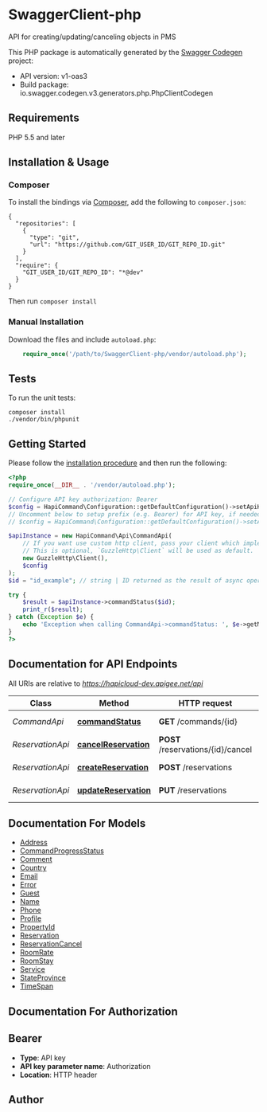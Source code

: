 # SwaggerClient-php
API for creating/updating/canceling objects in PMS

This PHP package is automatically generated by the [Swagger Codegen](https://github.com/swagger-api/swagger-codegen) project:

- API version: v1-oas3
- Build package: io.swagger.codegen.v3.generators.php.PhpClientCodegen

## Requirements

PHP 5.5 and later

## Installation & Usage
### Composer

To install the bindings via [Composer](http://getcomposer.org/), add the following to `composer.json`:

```
{
  "repositories": [
    {
      "type": "git",
      "url": "https://github.com/GIT_USER_ID/GIT_REPO_ID.git"
    }
  ],
  "require": {
    "GIT_USER_ID/GIT_REPO_ID": "*@dev"
  }
}
```

Then run `composer install`

### Manual Installation

Download the files and include `autoload.php`:

```php
    require_once('/path/to/SwaggerClient-php/vendor/autoload.php');
```

## Tests

To run the unit tests:

```
composer install
./vendor/bin/phpunit
```

## Getting Started

Please follow the [installation procedure](#installation--usage) and then run the following:

```php
<?php
require_once(__DIR__ . '/vendor/autoload.php');

// Configure API key authorization: Bearer
$config = HapiCommand\Configuration::getDefaultConfiguration()->setApiKey('Authorization', 'YOUR_API_KEY');
// Uncomment below to setup prefix (e.g. Bearer) for API key, if needed
// $config = HapiCommand\Configuration::getDefaultConfiguration()->setApiKeyPrefix('Authorization', 'Bearer');

$apiInstance = new HapiCommand\Api\CommandApi(
    // If you want use custom http client, pass your client which implements `GuzzleHttp\ClientInterface`.
    // This is optional, `GuzzleHttp\Client` will be used as default.
    new GuzzleHttp\Client(),
    $config
);
$id = "id_example"; // string | ID returned as the result of async operation

try {
    $result = $apiInstance->commandStatus($id);
    print_r($result);
} catch (Exception $e) {
    echo 'Exception when calling CommandApi->commandStatus: ', $e->getMessage(), PHP_EOL;
}
?>
```

## Documentation for API Endpoints

All URIs are relative to *https://hapicloud-dev.apigee.net/api*

Class | Method | HTTP request | Description
------------ | ------------- | ------------- | -------------
*CommandApi* | [**commandStatus**](docs/Api/CommandApi.md#commandstatus) | **GET** /commands/{id} | Command Status
*ReservationApi* | [**cancelReservation**](docs/Api/ReservationApi.md#cancelreservation) | **POST** /reservations/{id}/cancel | Cancel reservation
*ReservationApi* | [**createReservation**](docs/Api/ReservationApi.md#createreservation) | **POST** /reservations | Create reservation
*ReservationApi* | [**updateReservation**](docs/Api/ReservationApi.md#updatereservation) | **PUT** /reservations | Update reservation

## Documentation For Models

 - [Address](docs/Model/Address.md)
 - [CommandProgressStatus](docs/Model/CommandProgressStatus.md)
 - [Comment](docs/Model/Comment.md)
 - [Country](docs/Model/Country.md)
 - [Email](docs/Model/Email.md)
 - [Error](docs/Model/Error.md)
 - [Guest](docs/Model/Guest.md)
 - [Name](docs/Model/Name.md)
 - [Phone](docs/Model/Phone.md)
 - [Profile](docs/Model/Profile.md)
 - [PropertyId](docs/Model/PropertyId.md)
 - [Reservation](docs/Model/Reservation.md)
 - [ReservationCancel](docs/Model/ReservationCancel.md)
 - [RoomRate](docs/Model/RoomRate.md)
 - [RoomStay](docs/Model/RoomStay.md)
 - [Service](docs/Model/Service.md)
 - [StateProvince](docs/Model/StateProvince.md)
 - [TimeSpan](docs/Model/TimeSpan.md)

## Documentation For Authorization


## Bearer

- **Type**: API key
- **API key parameter name**: Authorization
- **Location**: HTTP header


## Author



